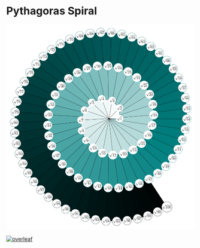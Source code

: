 # Pythagoras Spiral

![pythagoras spiral](pythagorasspiral.png)

[![overleaf](https://img.shields.io/badge/View_on_Overleaf-028526?logo=overleaf&labelColor=white)](https://www.overleaf.com/read/cystzcvjwpvg)
